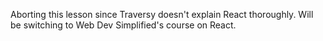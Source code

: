 Aborting this lesson since Traversy doesn't explain React thoroughly. Will be switching to Web Dev Simplified's course on React.
